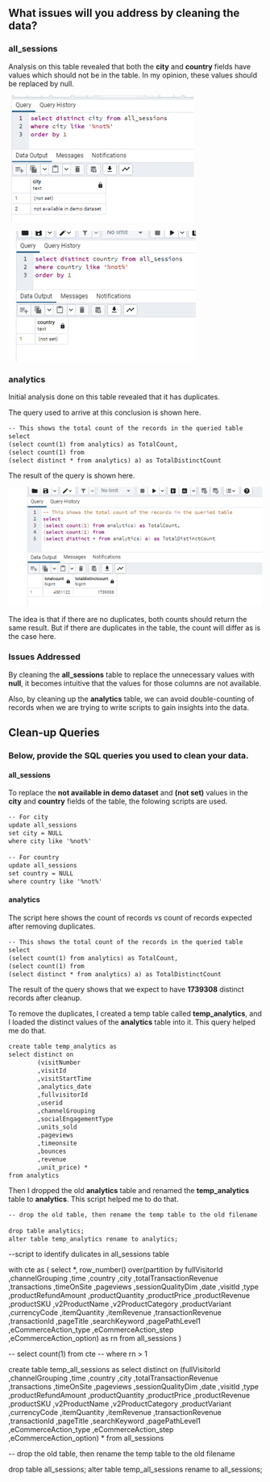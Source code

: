 ## What issues will you address by cleaning the data?

### all_sessions

Analysis on this table revealed that both the **city** and **country** fields have values which should not be in the table. In my opinion, these values should be replaced by null.

![](/pictures/cleaning_data/1.png)

![](/pictures/cleaning_data/2.png)

### analytics

Initial analysis done on this table revealed that it has duplicates.

The query used to arrive at this conclusion is shown here.

```
-- This shows the total count of the records in the queried table
select
(select count(1) from analytics) as TotalCount,
(select count(1) from 
(select distinct * from analytics) a) as TotalDistinctCount
```
The result of the query is shown here.

![](/pictures/cleaning_data/3.png)


The idea is that if there are no duplicates, both counts should return the same result. But if there are duplicates in the table, the count will differ as is the case here.


### Issues Addressed

By cleaning the **all_sessions** table to replace the unnecessary values with **null**, it becomes intuitive that the values for those columns are not available.

Also, by cleaning up the **analytics** table, we can avoid double-counting of records when we are trying to write scripts to gain insights into the data.


## Clean-up Queries
### Below, provide the SQL queries you used to clean your data.

#### all_sessions

To replace the **not available in demo dataset** and **(not set)** values in the **city** and **country** fields of the table, the folowing scripts are used.

```
-- For city
update all_sessions
set city = NULL
where city like '%not%'

-- For country
update all_sessions
set country = NULL
where country like '%not%'

```

#### analytics

The script here shows the count of records vs count of records expected after removing duplicates.

```
-- This shows the total count of the records in the queried table
select
(select count(1) from analytics) as TotalCount,
(select count(1) from 
(select distinct * from analytics) a) as TotalDistinctCount
```

The result of the query shows that we expect to have **1739308** distinct records after cleanup.

To remove the duplicates, I created a temp table called **temp_analytics**, and I loaded the distinct values of the **analytics** table into it.
This query helped me do that.

```
create table temp_analytics as
select distinct on
		(visitNumber
		,visitId
		,visitStartTime
		,analytics_date
		,fullvisitorId
		,userid
		,channelGrouping
		,socialEngagementType
		,units_sold
		,pageviews
		,timeonsite
		,bounces
		,revenue
		,unit_price) *
from analytics
```

Then I dropped the old **analytics** table and renamed the **temp_analytics** table to **analytics**.
This script helped me to do that.

```
-- drop the old table, then rename the temp table to the old filename

drop table analytics;
alter table temp_analytics rename to analytics;
```


--script to identify dulicates in all_sessions table


with cte as (
select 
*,
row_number() over(partition by fullVisitorId
,channelGrouping
,time
,country
,city
,totalTransactionRevenue
,transactions
,timeOnSite
,pageviews
,sessionQualityDim
,date
,visitId
,type
,productRefundAmount
,productQuantity
,productPrice
,productRevenue
,productSKU
,v2ProductName
,v2ProductCategory
,productVariant
,currencyCode
,itemQuantity
,itemRevenue
,transactionRevenue
,transactionId
,pageTitle
,searchKeyword
,pagePathLevel1
,eCommerceAction_type
,eCommerceAction_step
,eCommerceAction_option) as rn
from all_sessions
)

-- select count(1) from cte
-- where rn > 1

create table temp_all_sessions as
select distinct on (fullVisitorId
,channelGrouping
,time
,country
,city
,totalTransactionRevenue
,transactions
,timeOnSite
,pageviews
,sessionQualityDim
,date
,visitId
,type
,productRefundAmount
,productQuantity
,productPrice
,productRevenue
,productSKU
,v2ProductName
,v2ProductCategory
,productVariant
,currencyCode
,itemQuantity
,itemRevenue
,transactionRevenue
,transactionId
,pageTitle
,searchKeyword
,pagePathLevel1
,eCommerceAction_type
,eCommerceAction_step
,eCommerceAction_option) *
from all_sessions

-- drop the old table, then rename the temp table to the old filename

drop table all_sessions;
alter table temp_all_sessions rename to all_sessions;
